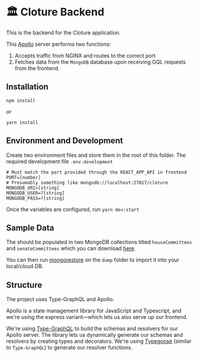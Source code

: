 # 🏛️ Cloture Backend

This is the backend for the Cloture application.

This [Apollo](https://www.apollographql.com/) server performs two functions:

1. Accepts traffic from NGINX and routes to the correct port
2. Fetches data from the `MongoDB` database upon receiving GQL requests from the frontend.

## Installation

`npm install`

_or_

`yarn install`

## Environment and Development

Create two environment files and store them in the root of this folder. The required development file `.env.development`

```
# Must match the port provided through the REACT_APP_API in frontend
PORT=[number]
# Presumably something like mongodb://localhost:27017/cloture
MONGODB_URI=[string]
MONGODB_USER=?[string]
MONGODB_PASS=?[string]
```

Once the variables are configured, run `yarn dev:start`

## Sample Data

The should be populated in two MongoDB collections titled `houseCommittees` and `senateCommittees` which you can download [here](https://storage.googleapis.com/cloture/dump.tar.gz).

You can then run [mongorestore](https://docs.mongodb.com/manual/reference/program/mongoimport/) on the `dump` folder to import it into your local/cloud DB.

## Structure

The project uses Type-GraphQL and Apollo.

Apollo is a state management library for JavaScript and Typescript, and we're using the express variant—which lets us also serve up our frontend.

We're using [Type-GraphQL](https://github.com/MichalLytek/type-graphql) to build the schemas and resolvers for our Apollo server. The library lets us dynamically generate our schemas and resolvers by creating types and decorators. We're using [Typegoose](https://github.com/typegoose/typegoose) (similar to `Type-GraphQL`) to generate our resolver functions.
